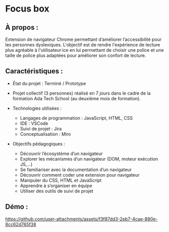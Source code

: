 # Focus box


## À propos :
Extension de navigateur Chrome permettant d’améliorer l’accessibilité pour les personnes dyslexiques. L'objectif est de rendre l'expérience de lecture plus agréable à l'utilisateur·ice en lui permettant de choisir une police et une taille de police plus adaptées pour améliorer son confort de lecture. 

## Caractéristiques :
- État du projet : Terminé / Prototype
  
- Projet collectif (3 personnes) réalisé en 7 jours dans le cadre de la formation Ada Tech School (au deuxième mois de formation).
  
- Technologies utilisées :
  - Langages de programmation : JavaScript, HTML, CSS
  - IDE : VSCode
  - Suivi de projet : Jira
  - Conceptualisation : Miro
    
- Objectifs pédagogiques : 
  - Découvrir l’écosystème d’un navigateur
  - Explorer les mécanismes d’un navigateur (DOM, moteur exécution JS,...)
  - Se familiariser avec la documentation d’un navigateur
  - Découvrir comment coder une extension pour navigateur
  - Manipuler du CSS, HTML et JavaScript
  - Apprendre à s’organiser en équipe
  - Utiliser des outils de suivi de projet

## Démo : 
https://github.com/user-attachments/assets/f3f87dd3-2eb7-4cae-880e-8cc62d765f38




